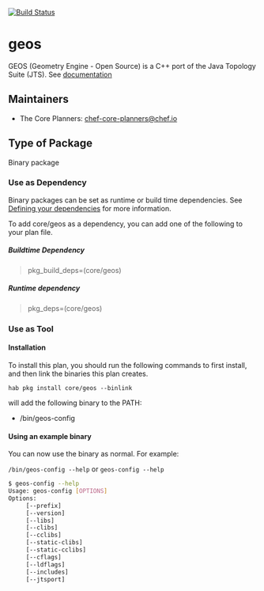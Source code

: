 [![Build Status](https://dev.azure.com/chefcorp-partnerengineering/Chef%20Base%20Plans/_apis/build/status/chef-base-plans.geos?branchName=master)](https://dev.azure.com/chefcorp-partnerengineering/Chef%20Base%20Plans/_build/latest?definitionId=69&branchName=master)

# geos

GEOS (Geometry Engine - Open Source) is a C++ port of the ​Java Topology Suite (JTS).  See [documentation](https://trac.osgeo.org/geos)

## Maintainers

* The Core Planners: <chef-core-planners@chef.io>

## Type of Package

Binary package

### Use as Dependency

Binary packages can be set as runtime or build time dependencies. See [Defining your dependencies](https://www.habitat.sh/docs/developing-packages/developing-packages/#sts=Define%20Your%20Dependencies) for more information.

To add core/geos as a dependency, you can add one of the following to your plan file.

##### Buildtime Dependency

> pkg_build_deps=(core/geos)

##### Runtime dependency

> pkg_deps=(core/geos)

### Use as Tool

#### Installation

To install this plan, you should run the following commands to first install, and then link the binaries this plan creates.

``hab pkg install core/geos --binlink``

will add the following binary to the PATH:

* /bin/geos-config

#### Using an example binary

You can now use the binary as normal.  For example:

``/bin/geos-config --help`` or ``geos-config --help``

```bash
$ geos-config --help
Usage: geos-config [OPTIONS]
Options:
     [--prefix]
     [--version]
     [--libs]
     [--clibs]
     [--cclibs]
     [--static-clibs]
     [--static-cclibs]
     [--cflags]
     [--ldflags]
     [--includes]
     [--jtsport]
```

